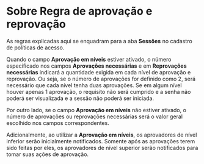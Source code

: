 # Sobre Regra de aprovação e reprovação

As regras explicadas aqui se enquadram para a aba **Sessões** no cadastro de políticas de acesso.

Quando o campo **Aprovação em níveis** estiver ativado, o número especificado nos campos **Aprovações necessárias** e em **Reprovações necessárias** indicará a quantidade exigida em cada nível de aprovação e reprovação. Ou seja, se o número de aprovações for definido como 2, será necessário que cada nível tenha duas aprovações. Se em algum nível houver apenas 1 aprovação, o requisito não será cumprido e a senha não poderá ser visualizada e a sessão não poderá ser iniciada.

Por outro lado, se o campo **Aprovação em níveis** não estiver ativado, o número de aprovações ou reprovações necessárias será o valor geral escolhido nos campos correspondentes.

Adicionalmente, ao utilizar a **Aprovação em níveis**, os aprovadores de nível inferior serão inicialmente notificados. Somente após as aprovações terem sido feitas por eles, os aprovadores de nível superior serão notificados para tomar suas ações de aprovação.